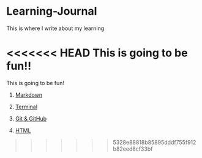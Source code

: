 # Learning-Journal

This is where I write about my learning

<<<<<<< HEAD
This is going to be fun!!
=======
This is going to be fun!

1. [Markdown](/Learn-Markdown.md)

2. [Terminal](/Learn-Terminal.md)

3. [Git & GitHub](/Learn-Git.md)

4. [HTML](/Learn-HTML.md)
>>>>>>> 5328e88818b85895dddf755f912b82eed8cf33bf
